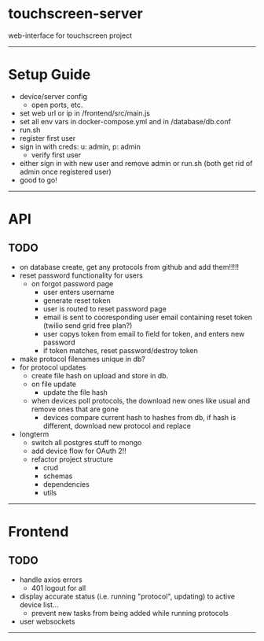 # touchscreen-server
web-interface for touchscreen project

--- 

# Setup Guide
- device/server config
	- open ports, etc.
- set web url or ip in /frontend/src/main.js
- set all env vars in docker-compose.yml and in /database/db.conf
- run.sh
- register first user
- sign in with creds: u: admin, p: admin
	- verify first user
- either sign in with new user and remove admin or run.sh (both get rid of admin once registered user)
- good to go!

---

# API

## TODO
- on database create, get any protocols from github and add them!!!!!
- reset password functionality for users
	- on forgot password page
		- user enters username
		- generate reset token
		- user is routed to reset password page
		- email is sent to cooresponding user email containing reset token (twilio send grid free plan?)
		- user copys token from email to field for token, and enters new password
		- if token matches, reset password/destroy token
- make protocol filenames unique in db?
- for protocol updates
	- create file hash on upload and store in db.
	- on file update
		- update the file hash
	- when devices poll protocols, the download new ones like usual and remove ones that are gone
		- devices compare current hash to hashes from db, if hash is different, download new protocol and replace
- longterm
	- switch all postgres stuff to mongo
	- add device flow for OAuth 2!!
	- refactor project structure
		- crud
		- schemas
		- dependencies
		- utils

---

# Frontend

## TODO
- handle axios errors
	- 401 logout for all
- display accurate status (i.e. running "protocol", updating) to active device list...
	- prevent new tasks from being added while running protocols
- user websockets

---